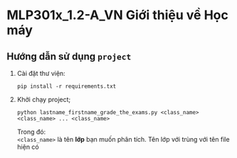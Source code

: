 # MLP301x_1.2-A_VN Giới thiệu về Học máy
## Hướng dẫn sử dụng `project`

1. Cài đặt thư viện:
    ```
    pip install -r requirements.txt
    ```

2. Khởi chạy project;
    ```
    python lastname_firstname_grade_the_exams.py <class_name> <class_name> ... <class_name>
    ```

    Trong đó: <br/>
    `<class_name>` là tên **lớp** bạn muốn phân tích. Tên lớp với trùng với tên file hiện có

